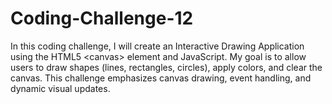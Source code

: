 # Coding-Challenge-12
In this coding challenge, I will create an Interactive Drawing Application using the HTML5 &lt;canvas> element and JavaScript.  My  goal is to allow users to draw shapes (lines, rectangles, circles), apply colors, and clear the canvas. This challenge emphasizes canvas drawing, event handling, and dynamic visual updates.
